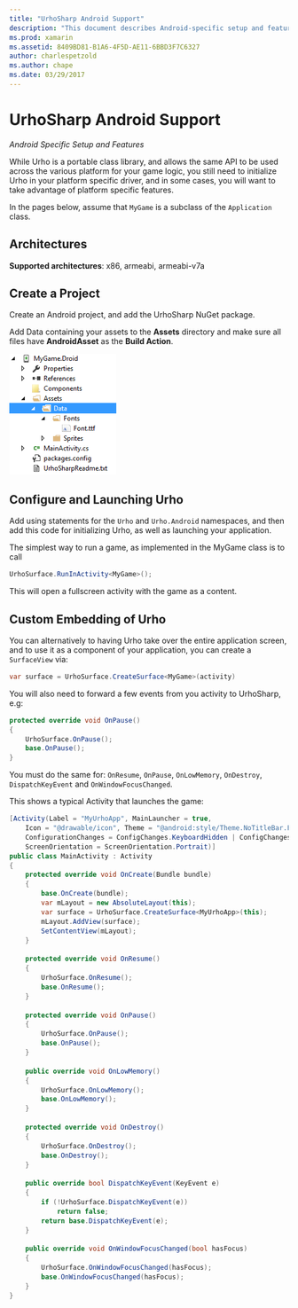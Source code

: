 ```yaml
---
title: "UrhoSharp Android Support"
description: "This document describes Android-specific setup and feature-related information for UrhoSharp. In particular, it discusses supported architectures, how to create a project, configuring and launching Urho, and custom embedding of Urho."
ms.prod: xamarin
ms.assetid: 8409BD81-B1A6-4F5D-AE11-6BBD3F7C6327
author: charlespetzold
ms.author: chape
ms.date: 03/29/2017
---
```

# UrhoSharp Android Support

_Android Specific Setup and Features_

While Urho is a portable class library, and allows the same API to be
used across the various platform for your game logic, you still need
to initialize Urho in your platform specific driver, and in some
cases, you will want to take advantage of platform specific features.

In the pages below, assume that `MyGame` is a subclass of the
`Application` class.

## Architectures

**Supported architectures**: x86, armeabi, armeabi-v7a

## Create a Project

Create an Android project, and add the UrhoSharp NuGet package.

Add Data containing your assets to the **Assets** directory and make sure all files have **AndroidAsset** as the **Build Action**.

![Project Setup](android-images/image-3.png "Add Data containing the assets to the Assets directory")

## Configure and Launching Urho

Add using statements for the `Urho` and `Urho.Android` namespaces, and
then add this code for initializing Urho, as well as launching your
application.

The simplest way to run a game, as implemented in the MyGame class is
to call

```csharp
UrhoSurface.RunInActivity<MyGame>();
```

This will open a fullscreen activity with the game as a content.

## Custom Embedding of Urho

You can alternatively to having Urho take over the entire application
screen, and to use it as a component of your application, you can
create a `SurfaceView` via:

```csharp
var surface = UrhoSurface.CreateSurface<MyGame>(activity)
```

You will also need to forward a few events from you
activity to UrhoSharp, e.g:

```csharp
protected override void OnPause()
{
	UrhoSurface.OnPause();
	base.OnPause();
}
```

You must do the same for: `OnResume`, `OnPause`, `OnLowMemory`, `OnDestroy`,
`DispatchKeyEvent` and `OnWindowFocusChanged`.

This shows a typical Activity that launches the game:

```csharp
[Activity(Label = "MyUrhoApp", MainLauncher = true,
    Icon = "@drawable/icon", Theme = "@android:style/Theme.NoTitleBar.Fullscreen",
    ConfigurationChanges = ConfigChanges.KeyboardHidden | ConfigChanges.Orientation,
    ScreenOrientation = ScreenOrientation.Portrait)]
public class MainActivity : Activity
{
    protected override void OnCreate(Bundle bundle)
    {
        base.OnCreate(bundle);
        var mLayout = new AbsoluteLayout(this);
        var surface = UrhoSurface.CreateSurface<MyUrhoApp>(this);
        mLayout.AddView(surface);
        SetContentView(mLayout);
    }

    protected override void OnResume()
    {
        UrhoSurface.OnResume();
        base.OnResume();
    }

    protected override void OnPause()
    {
        UrhoSurface.OnPause();
        base.OnPause();
    }

    public override void OnLowMemory()
    {
        UrhoSurface.OnLowMemory();
        base.OnLowMemory();
    }

    protected override void OnDestroy()
    {
        UrhoSurface.OnDestroy();
        base.OnDestroy();
    }

    public override bool DispatchKeyEvent(KeyEvent e)
    {
        if (!UrhoSurface.DispatchKeyEvent(e))
            return false;
        return base.DispatchKeyEvent(e);
    }

    public override void OnWindowFocusChanged(bool hasFocus)
    {
        UrhoSurface.OnWindowFocusChanged(hasFocus);
        base.OnWindowFocusChanged(hasFocus);
    }
}
```

